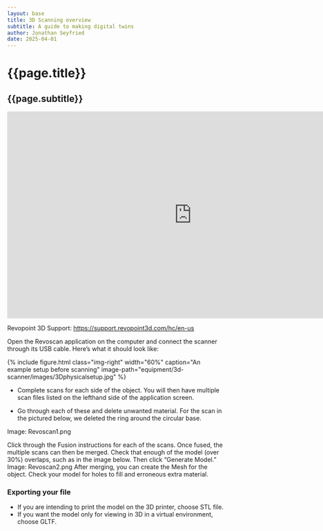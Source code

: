 ```yaml
---
layout: base
title: 3D Scanning overview
subtitle: A guide to making digital twins
author: Jonathan Seyfried
date: 2025-04-01
---
```


# {{page.title}}

## {{page.subtitle}}

<iframe width="853" height="480" src="https://www.youtube.com/embed/YNpmpQmFLzo" title="Revopoint POP3 Review - 3D Scanner" frameborder="0" allow="accelerometer; autoplay; clipboard-write; encrypted-media; gyroscope; picture-in-picture; web-share" referrerpolicy="strict-origin-when-cross-origin" allowfullscreen></iframe>

Revopoint 3D Support: https://support.revopoint3d.com/hc/en-us

Open the Revoscan application on the computer and connect the scanner through its USB cable. Here’s what it should look like:

{% include figure.html
  class="img-right"
  width="60%"
  caption="An example setup before scanning"
  image-path="equipment/3d-scanner/images/3Dphysicalsetup.jpg"
%}

- Complete scans for each side of the object. You will then have multiple scan files listed on the lefthand side of the application screen.

- Go through each of these and delete unwanted material. For the scan in the pictured below, we deleted the ring around the circular base.


Image: Revoscan1.png

Click through the Fusion instructions for each of the scans.
Once fused, the multiple scans can then be merged. Check that enough of the model (over 30%) overlaps, such as in the image below. Then click “Generate Model.”
Image: Revoscan2.png
After merging, you can create the Mesh for the object. Check your model for holes to fill and erroneous extra material. 


### Exporting your file
- If you are intending to print the model on the 3D printer, choose STL file. 
- If you want the model only for viewing in 3D in a virtual environment, choose GLTF.